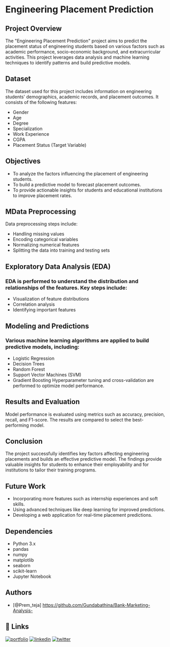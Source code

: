 # Engineering Placement Prediction

## Project Overview

The "Engineering Placement Prediction" project aims to predict the placement status of engineering students based on various factors such as academic performance, socio-economic background, and extracurricular activities. This project leverages data analysis and machine learning techniques to identify patterns and build predictive models.
## Dataset
The dataset used for this project includes information on engineering students' demographics, academic records, and placement outcomes. It consists of the following features:

- Gender
- Age
- Degree
- Specialization
- Work Experience
- CGPA
- Placement Status (Target Variable)

## Objectives
- To analyze the factors influencing the placement of engineering students.
- To build a predictive model to forecast placement outcomes.
- To provide actionable insights for students and educational institutions to improve placement rates.

## MData Preprocessing
Data preprocessing steps include:

- Handling missing values
- Encoding categorical variables
- Normalizing numerical features
- Splitting the data into training and testing sets


## Exploratory Data Analysis (EDA)
### EDA is performed to understand the distribution and relationships of the features. Key steps include:

- Visualization of feature distributions
- Correlation analysis
- Identifying important features

## Modeling and Predictions
### Various machine learning algorithms are applied to build predictive models, including:

- Logistic Regression
- Decision Trees
- Random Forest
- Support Vector Machines (SVM)
- Gradient Boosting
Hyperparameter tuning and cross-validation are performed to optimize model performance.

## Results and Evaluation
Model performance is evaluated using metrics such as accuracy, precision, recall, and F1-score. The results are compared to select the best-performing model.

## Conclusion
The project successfully identifies key factors affecting engineering placements and builds an effective predictive model. The findings provide valuable insights for students to enhance their employability and for institutions to tailor their training programs.

## Future Work
- Incorporating more features such as internship experiences and soft skills.
- Using advanced techniques like deep learning for improved predictions.
- Developing a web application for real-time placement predictions.

## Dependencies
- Python 3.x
- pandas
- numpy
- matplotlib
- seaborn
- scikit-learn
- Jupyter Notebook


## Authors

- [@Prem_teja] 
https://github.com/Gundabathina/Bank-Marketing-Analysis-
## 🔗 Links
[![portfolio](https://img.shields.io/badge/my_portfolio-000?style=for-the-badge&logo=ko-fi&logoColor=white)](https://katherineoelsner.com/)
[![linkedin](https://img.shields.io/badge/linkedin-0A66C2?style=for-the-badge&logo=linkedin&logoColor=white)](https://www.linkedin.com/in/prem-teja-21856a28b)
[![twitter](https://img.shields.io/badge/twitter-1DA1F2?style=for-the-badge&logo=twitter&logoColor=white)](https://twitter.com/)

